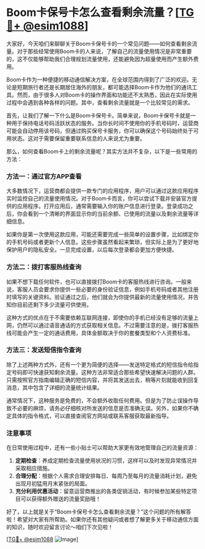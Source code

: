 # Boom卡保号卡怎么查看剩余流量？[[TG💪+ @esim1088](https://t.me/s/esim1088)]

大家好，今天咱们来聊聊关于Boom卡保号卡的一个常见问题——如何查看剩余流量。对于那些经常使用Boom卡的人来说，了解自己的流量使用情况是非常重要的，这不仅能够帮助我们合理规划流量使用，还能避免因为超量使用而产生额外费用。

Boom卡作为一种便捷的移动通信解决方案，在全球范围内得到了广泛的欢迎。无论是短期旅行者还是长期居住海外的朋友，都可能选择Boom卡作为他们的通讯工具。然而，由于很多人对Boom卡的操作界面和功能还不太熟悉，因此在实际使用过程中会遇到各种各样的问题。其中，查看剩余流量就是一个比较常见的需求。

首先，让我们了解一下什么是Boom卡保号卡。简单来说，Boom卡保号卡就是一种用于保持电话号码活跃状态的服务。当你长时间不使用你的手机号码时，运营商可能会自动停用该号码，但通过购买保号卡服务，你可以确保这个号码始终处于可用状态。这对于需要保留重要联系信息的人来说尤为重要。

那么，如何查看Boom卡上的剩余流量呢？其实方法并不复杂，以下是一些常用的方法：

### 方法一：通过官方APP查看

大多数情况下，运营商都会提供一款专门的应用程序，用户可以通过这款应用程序实时监控自己的流量使用情况。对于Boom卡而言，你可以尝试下载并安装官方提供的应用程序。打开应用后，通常需要输入你的账户信息进行登录。登录成功之后，你会看到一个清晰的界面显示你的当前余额、已使用的流量以及剩余流量等详细信息。

如果你是第一次使用这款应用，可能还需要完成一些简单的设置步骤，比如绑定你的手机号码或者更新个人信息。这些步骤虽然看起来繁琐，但实际上是为了更好地保护用户的隐私安全。一旦完成设置，以后每次登录都会更加方便快捷。

### 方法二：拨打客服热线查询

如果不想下载任何软件，也可以直接拨打Boom卡的客服热线进行咨询。一般来说，客服人员会要求你提供一些必要的身份验证信息，例如手机号码或者其他注册时填写的关键资料。验证通过之后，他们就会为你提供最新的流量使用情况，并告知你目前还剩下多少流量可供使用。

这种方式的优点在于不需要依赖互联网连接，即使你的手机已经没有足够的流量上网，仍然可以通过语音通话的方式获取相关信息。不过需要注意的是，拨打客服热线可能会产生一定的通话费用，具体金额取决于你的套餐类型和个人资费标准。

### 方法三：发送短信指令查询

除了上述两种方式外，还有一个更为简便的选择——发送特定格式的短信指令给指定号码即可快速获知剩余流量。这种方法非常适合那些希望快速解决问题的人群。只需按照官方指南编辑正确的短信内容，并将其发送出去，稍等片刻就能收到回复消息，其中包含了详细的流量统计结果。

通常情况下，这种服务是免费的，不会额外收取任何费用。但是为了防止误操作导致不必要的麻烦，请务必仔细核对所发送的信息是否准确无误。另外，如果你不确定具体的指令格式，可以直接查阅官方网站或联系客服获取最新指导。

### 注意事项

在日常使用过程中，还有一些小贴士可以帮助大家更有效地管理自己的流量资源：

1. **定期检查**：养成定期检查流量使用状况的习惯，这样可以及时发现异常情况并采取相应措施。
2. **合理分配**：根据个人需求合理安排每日、每周乃至每月的流量消耗计划，避免出现月初猛用月末紧张的局面。
3. **充分利用优惠活动**：留意运营商推出的各类促销活动，有时候参加某些特定项目可以获得额外赠送的流量奖励哦！

好了，以上就是关于“Boom卡保号卡怎么查看剩余流量？”这个问题的所有解答啦！希望对大家有所帮助。如果你还有其他疑问或者想了解更多关于移动通信方面的知识，随时欢迎留言讨论～咱们下次见啦！

[[TG💪+ @esim1088](https://t.me/s/esim1088) ![Image](https://i.postimg.cc/4NQfJmqS/Snipaste-2025-05-13-00-14-12.png)]